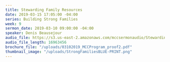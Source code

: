 ```yaml
---
title: Stewarding Family Resources
date: 2019-03-15 17:05:00 -04:00
series: Building Strong Families
week: 9
sermon_date: 2019-03-10 09:00:00 -04:00
speaker: Denis Beausejour
audio_file: https://s3.us-east-2.amazonaws.com/mccsermonaudio/Stewarding+Family+Resources.lite.mp3
audio_file_length: 16963456
brochure_file: "/uploads/03102019_MCCProgram_proof2.pdf"
thumbnail_image: "/uploads/StrongFamiliesBLUE-PRINT.png"
---
```

